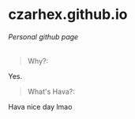 # czarhex.github.io  

###### Personal github page  
  
  
> Why?:  

Yes.  
  
> What's Hava?:  

Hava nice day lmao  
